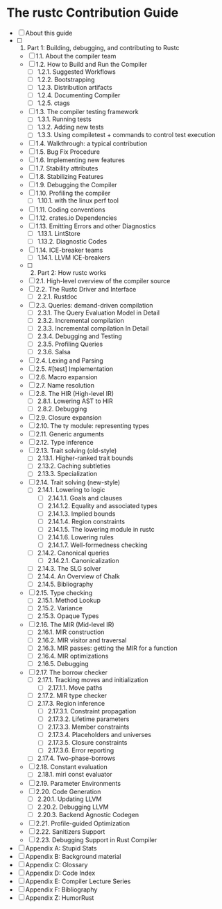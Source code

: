# The rustc Contribution Guide

- [ ] About this guide
- [ ] 1. Part 1: Building, debugging, and contributing to Rustc
  - [ ] 1.1. About the compiler team
  - [ ] 1.2. How to Build and Run the Compiler
    - [ ] 1.2.1. Suggested Workflows
    - [ ] 1.2.2. Bootstrapping
    - [ ] 1.2.3. Distribution artifacts
    - [ ] 1.2.4. Documenting Compiler
    - [ ] 1.2.5. ctags
  - [ ] 1.3. The compiler testing framework
    - [ ] 1.3.1. Running tests
    - [ ] 1.3.2. Adding new tests
    - [ ] 1.3.3. Using compiletest + commands to control test execution
  - [ ] 1.4. Walkthrough: a typical contribution
  - [ ] 1.5. Bug Fix Procedure
  - [ ] 1.6. Implementing new features
  - [ ] 1.7. Stability attributes
  - [ ] 1.8. Stabilizing Features
  - [ ] 1.9. Debugging the Compiler
  - [ ] 1.10. Profiling the compiler
    - [ ] 1.10.1. with the linux perf tool
  - [ ] 1.11. Coding conventions
  - [ ] 1.12. crates.io Dependencies
  - [ ] 1.13. Emitting Errors and other Diagnostics
    - [ ] 1.13.1. LintStore
    - [ ] 1.13.2. Diagnostic Codes
  - [ ] 1.14. ICE-breaker teams
    - [ ] 1.14.1. LLVM ICE-breakers
  - [ ] 2. Part 2: How rustc works
  - [ ] 2.1. High-level overview of the compiler source
  - [ ] 2.2. The Rustc Driver and Interface
    - [ ] 2.2.1. Rustdoc
  - [ ] 2.3. Queries: demand-driven compilation
    - [ ] 2.3.1. The Query Evaluation Model in Detail
    - [ ] 2.3.2. Incremental compilation
    - [ ] 2.3.3. Incremental compilation In Detail
    - [ ] 2.3.4. Debugging and Testing
    - [ ] 2.3.5. Profiling Queries
    - [ ] 2.3.6. Salsa
  - [ ] 2.4. Lexing and Parsing
  - [ ] 2.5. #[test] Implementation
  - [ ] 2.6. Macro expansion
  - [ ] 2.7. Name resolution
  - [ ] 2.8. The HIR (High-level IR)
    - [ ] 2.8.1. Lowering AST to HIR
    - [ ] 2.8.2. Debugging
  - [ ] 2.9. Closure expansion
  - [ ] 2.10. The ty module: representing types
  - [ ] 2.11. Generic arguments
  - [ ] 2.12. Type inference
  - [ ] 2.13. Trait solving (old-style)
    - [ ] 2.13.1. Higher-ranked trait bounds
    - [ ] 2.13.2. Caching subtleties
    - [ ] 2.13.3. Specialization
  - [ ] 2.14. Trait solving (new-style)
    - [ ] 2.14.1. Lowering to logic
      - [ ] 2.14.1.1. Goals and clauses
      - [ ] 2.14.1.2. Equality and associated types
      - [ ] 2.14.1.3. Implied bounds
      - [ ] 2.14.1.4. Region constraints
      - [ ] 2.14.1.5. The lowering module in rustc
      - [ ] 2.14.1.6. Lowering rules
      - [ ] 2.14.1.7. Well-formedness checking
    - [ ] 2.14.2. Canonical queries
      - [ ] 2.14.2.1. Canonicalization
    - [ ] 2.14.3. The SLG solver
    - [ ] 2.14.4. An Overview of Chalk
    - [ ] 2.14.5. Bibliography
  - [ ] 2.15. Type checking
    - [ ] 2.15.1. Method Lookup
    - [ ] 2.15.2. Variance
    - [ ] 2.15.3. Opaque Types
  - [ ] 2.16. The MIR (Mid-level IR)
    - [ ] 2.16.1. MIR construction
    - [ ] 2.16.2. MIR visitor and traversal
    - [ ] 2.16.3. MIR passes: getting the MIR for a function
    - [ ] 2.16.4. MIR optimizations
    - [ ] 2.16.5. Debugging
  - [ ] 2.17. The borrow checker
    - [ ] 2.17.1. Tracking moves and initialization
      - [ ] 2.17.1.1. Move paths
    - [ ] 2.17.2. MIR type checker
    - [ ] 2.17.3. Region inference
      - [ ] 2.17.3.1. Constraint propagation
      - [ ] 2.17.3.2. Lifetime parameters
      - [ ] 2.17.3.3. Member constraints
      - [ ] 2.17.3.4. Placeholders and universes
      - [ ] 2.17.3.5. Closure constraints
      - [ ] 2.17.3.6. Error reporting
    - [ ] 2.17.4. Two-phase-borrows
  - [ ] 2.18. Constant evaluation
    - [ ] 2.18.1. miri const evaluator
  - [ ] 2.19. Parameter Environments
  - [ ] 2.20. Code Generation
    - [ ] 2.20.1. Updating LLVM
    - [ ] 2.20.2. Debugging LLVM
    - [ ] 2.20.3. Backend Agnostic Codegen
  - [ ] 2.21. Profile-guided Optimization
  - [ ] 2.22. Sanitizers Support
  - [ ] 2.23. Debugging Support in Rust Compiler
- [ ] Appendix A: Stupid Stats
- [ ] Appendix B: Background material
- [ ] Appendix C: Glossary
- [ ] Appendix D: Code Index
- [ ] Appendix E: Compiler Lecture Series
- [ ] Appendix F: Bibliography
- [ ] Appendix Z: HumorRust
